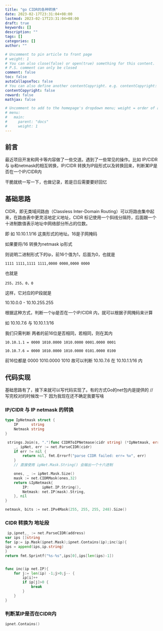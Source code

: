 ```yaml
---
title: "go CIDR的各种转换"
date: 2023-02-17T23:31:04+08:00
lastmod: 2023-02-17T23:31:04+08:00
draft: true
keywords: []
description: ""
tags: []
categories: []
author: ""

# Uncomment to pin article to front page
# weight: 1
# You can also close(false) or open(true) something for this content.
# P.S. comment can only be closed
comment: false
toc: false
autoCollapseToc: false
# You can also define another contentCopyright. e.g. contentCopyright: "This is another copyright."
contentCopyright: false
reward: false
mathjax: false

# Uncomment to add to the homepage's dropdown menu; weight = order of article
# menu:
#   main:
#     parent: "docs"
#     weight: 1
---
```


<!--more-->

## 前言

最近项目开发和网卡等内容做了一些交道。遇到了一些常见的操作。比如 IP/CIDR 与 ip和netmask的相互转换，IP/CIDR 转换为IP段形式以及转换回来，判断某IP是否在一个IP/CIDR内

干脆就统一写一下，也做记录，若是日后需要要好回忆

##  基础思路

CIDR，即无类域间路由（Classless Inter-Domain Routing）可以将路由集中起来，在路由表中更灵活地定义地址，CIDR 标记使用一个斜线分隔符，后面跟一个十进制数值表示地址中网络部分所占的位数。

即 如 10.10.1.1/16 这类形式的地址。16是子网掩码

如果要将/16 转换为netmask ip形式

则说明二进制形式下的ip，前16个值为1，后面为0，也就是

`1111 1111,1111 1111,0000 0000,0000 0000`

也就是 

`255，255，0，0`

这样，它对应的IP段就是

10.10.0.0 - 10.10.255.255

根据这种方式，判断一个ip是否在一个IP/CIDR 内，就可以根据子网掩码来计算

如 10.10.7.6 与 10.10.1.1/16

我们只需判断 两者的前16位是否相同，若相同，则在其内
 
`10.10.1.1 = 0000 1010.0000 1010.0000 0001.0000 0001`

`10.10.7.6 = 0000 1010.0000 1010.0000 0101.0000 0100`

前16位都是 0000 1010.0000 1010 故可以判断 10.10.7.6 在 10.10.1.1/16 内

## 代码实现

基础思路有了，接下来就可以写代码实现了。有的方式Go的net包内是提供的 // 写完校对的时候改一下 因为我现在还不确定我要写啥

###  IP/CIDR 与 IP netmask 的转换


``` GO
type IpNetmask struct {
	IP      string
	Netmask string
}

 strings.Join(s, ".")func CIDRToIPNetmase(cidr string) (*IpNetmask, error) {
	_, ipNet, err := net.ParseCIDR(cidr)
	if err != nil {
		return nil, fmt.Errorf("parse CIDR failed: err= %v", err)
	}
	// 直接使用 ipNet.Mask.String() 会输出一个十六进制

	ones, _ := ipNet.Mask.Size()
	mask := net.CIDRMask(ones,32)
	return &IpNetmask{
		IP:      ipNet.IP.String(),
		Netmask: net.IP(mask).String,
	}, nil
}
```

```go
netmask, bits := net.IPv4Mask(255, 255, 255, 248).Size()
```

### CIDR 转换为 地址段

```go
 ip,ipnet,_ := net.ParseCIDR(address)
var ips []string
for ip:= ip.Mask(ipnet.Mask);ipnet.Contains(ip);inc(ip){
ips = append(ips,ip.string)
}
return fmt.Sprintf("%s-%s",ips[0],ips[len(ips)-1])


func inc(ip net.IP){
	for j:= len(ip) -1;j>0;j-- {
		ip[i]++
		if ip[j]>0 {
			break
		}
	}
}
```

### 判断某IP是否在CIDR内

```go
ipnet.Contains()
```